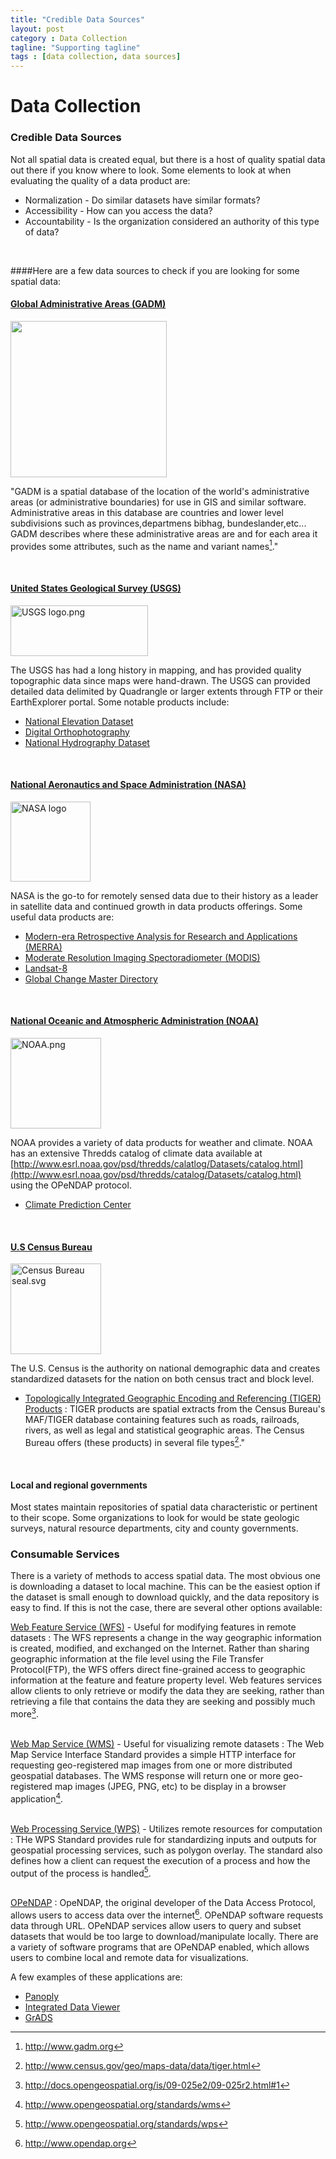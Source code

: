 ```yaml
---
title: "Credible Data Sources"
layout: post
category : Data Collection
tagline: "Supporting tagline"
tags : [data collection, data sources]
---
```


# Data Collection

### Credible Data Sources

Not all spatial data is created equal, but there is a host of quality spatial data out there if you know where to look. 
Some elements to look at when evaluating the quality of a data product are:
  
  * Normalization - Do similar datasets have similar formats?
  * Accessibility - How can you access the data?
  * Accountability - Is the organization considered an authority of this type of data?

<br>

####Here are a few data sources to check if you are looking for some spatial data:


#### [Global Administrative Areas (GADM)](http://www.gadm.org) 
<a href="http://www.gadm.org/img/gadm2_adm1_low.png" alt="GADMN database of Global Administrative Areas"><img src="http://www.gadm.org/img/gadm2_adm1_high.png" width="250px"></a>

"GADM is a spatial database of the location of the world's administrative areas (or administrative boundaries) for use in GIS and similar software. Administrative areas in this database are countries and lower level subdivisions such as provinces,departmens bibhag, bundeslander,etc... GADM describes where these administrative areas are and for each area it provides some attributes, such as the name and variant names[^1]."

<br>
   
#### [United States Geological Survey (USGS)](http://www.usgs.gov)
<a href="http://commons.wikimedia.org/wiki/File:USGS_logo.png#mediaviewer/File:USGS_logo.png"><img alt="USGS logo.png" src="http://upload.wikimedia.org/wikipedia/commons/0/08/USGS_logo.png" height="81" width="220"></a>

The USGS has had a long history in mapping, and has provided quality topographic data since maps were hand-drawn. The USGS can provided detailed data delimited by Quadrangle or larger extents through FTP or their EarthExplorer portal. Some notable products include:

  + [National Elevation Dataset](http://ned.usgs.gov)
  + [Digital Orthophotography](http://online.wr.usgs.gov/ngpo/doq)
  + [National Hydrography Dataset](http://nhd.usgs.gov)

<br>

#### [National Aeronautics and Space Administration (NASA)](http://www.nasa.gov)
<a title="By National Aeronautics and Space Administration [Public domain], via Wikimedia Commons" href="http://commons.wikimedia.org/wiki/File%3ANASA_logo.svg"><img width="128" alt="NASA logo" src="//upload.wikimedia.org/wikipedia/commons/thumb/e/e5/NASA_logo.svg/128px-NASA_logo.svg.png"/></a>

NASA is the go-to for remotely sensed data due to their history as a leader in satellite data and continued growth in data products offerings. Some useful data products are:

  + [Modern-era Retrospective Analysis for Research and Applications (MERRA)](http://gmao.gsfc.nasa.gov/merra)
  + [Moderate Resolution Imaging Spectoradiometer (MODIS)](http://modis/gsfc.nasa.gov)
  + [Landsat-8](http://landsat.usgs.gov/landsat8.php)
  + [Global Change Master Directory](http://gcmd.gsfc.nasa.gov)

<br>

#### [National Oceanic and Atmospheric Administration (NOAA)](http://www.noaa.gov)
<a href="http://commons.wikimedia.org/wiki/File:NOAA.png#mediaviewer/File:NOAA.png"><img alt="NOAA.png" src="http://upload.wikimedia.org/wikipedia/commons/3/3a/NOAA.png" height="145" width="145"></a>

NOAA provides a variety of data products for weather and climate. NOAA has an extensive Thredds catalog of climate data available at [http://www.esrl.noaa.gov/psd/thredds/calatlog/Datasets/catalog.html](http://www.esrl.noaa.gov/psd/thredds/catalog/Datasets/catalog.html) using the OPeNDAP protocol.

  + [Climate Prediction Center](http://www.cpc.ncep.noaa.gov)

<br>

#### [U.S Census Bureau](http://www.census.gov)
<a href="http://commons.wikimedia.org/wiki/File:Census_Bureau_seal.svg#mediaviewer/File:Census_Bureau_seal.svg"><img alt="Census Bureau seal.svg" src="http://upload.wikimedia.org/wikipedia/commons/6/6b/Census_Bureau_seal.svg" height="145" width="145"></a>

The U.S. Census is the authority on national demographic data and creates standardized datasets for the nation on both census tract and block level.

  + [Topologically Integrated Geographic Encoding and Referencing (TIGER) Products](http://www.census.gov/geo/maps-data/data/tiger.html) 
  : TIGER products are spatial extracts from the Census Bureau's MAF/TIGER database containing features such as roads, railroads, rivers, as well as legal and statistical geographic areas. The Census Bureau offers (these products) in several file types[^2]."

<br>

#### Local and regional governments
 Most states maintain repositories of spatial data characteristic or pertinent to their scope. Some organizations to look for would be state geologic surveys, natural resource departments, city and county governments.

### Consumable Services

There is a variety of methods to access spatial data. The most obvious one is downloading a dataset to local machine. This can be the easiest option if the dataset is small enough to download quickly, and the data repository is easy to find. If this is not the case, there are several other options available:
  
  [Web Feature Service (WFS)](http://docs.opengeospatial.org/is/09-025e2/09-025r2.html#1) - Useful for modifying features in remote datasets
  : The WFS represents a change in the way geographic information is created, modified, and exchanged on the Internet. Rather than sharing geographic information at the file level using the File Transfer Protocol(FTP), the WFS offers direct fine-grained access to geographic information at the feature and feature property level. Web features services allow clients to only retrieve or modify the data they are seeking, rather than retrieving a file that contains the data they are seeking and possibly much more[^3].
<br><br>

  [Web Map Service (WMS)](http://www.opengeospatial.org/standards/wms) - Useful for visualizing remote datasets 
  : The Web Map Service Interface Standard provides a simple HTTP interface for requesting geo-registered map images from one or more distributed geospatial databases. The WMS response will return one or more geo-registered map images (JPEG, PNG, etc) to be display in a browser application[^4].
<br><br>

  [Web Processing Service (WPS)](http://www.opengeospatial.org/standards/wps) - Utilizes remote resources for computation
  : THe WPS Standard provides rule for standardizing inputs and outputs for geospatial processing services, such as polygon overlay. The standard also defines how a client can request the execution of a process and how the output of the process is handled[^5]. 
<br><br>

  [OPeNDAP](http://www.opendap.org)
  : OpeNDAP, the original developer of the Data Access Protocol, allows users to access data over the internet[^6]. OPeNDAP software requests data through URL. OPeNDAP services allow users to query and subset datasets that would be too large to download/manipulate locally. There are a variety of software programs that are OPeNDAP enabled, which allows users to combine local and remote data for visualizations. 

A few examples of these applications are:

  + [Panoply](http://giss.nasa.gov/tools/panoply)
  + [Integrated Data Viewer](http://unidata.usr.edu/software/idv)
  + [GrADS](http://www.iges.org/grads)


[^1]: http://www.gadm.org 
[^2]: http://www.census.gov/geo/maps-data/data/tiger.html
[^3]: http://docs.opengeospatial.org/is/09-025e2/09-025r2.html#1
[^4]: http://www.opengeospatial.org/standards/wms
[^5]: http://www.opengeospatial.org/standards/wps
[^6]: http://www.opendap.org
